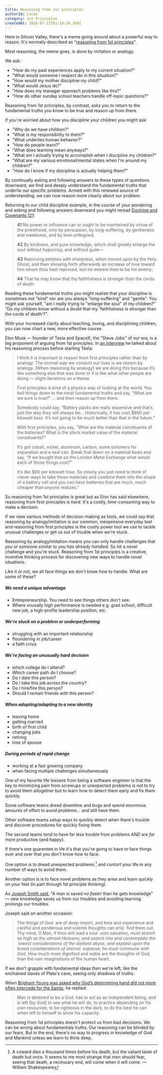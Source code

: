 ```yaml
---
title: Reasoning from 1st principles
authorId: Locke
category: 1st Principles
createdAt: 2016-07-11T01:14:24.349Z
---
```


Here in Silicon Valley, there's a meme going around about a powerful
way to reason. It's normally described as "[reasoning from 1st
principles](http://jamesclear.com/first-principles)".

Most reasoning, the meme goes, is done by imitation or analogy.

We ask:

* "How do my past experiences apply to my current situation?"
* "What would someone I respect do in this situation?"
* "How would my mother discipline my child?"
* "What would Jesus do?"
* "How does my manager approach problems like this?"
* "How do other sunday school teachers handle off-topic questions?"

Reasoning from 1st principles, by contrast, asks you to return to the
fundamental truths you know to be true and reason up from there.

If you're worried about how you discipline your children you might ask:

* "Why do we have children?"
* "What is my responsibility to them?"
* "What underlies human behavior?"
* "How do people learn?"
* "What does learning mean anyways?"
* "What am I actually trying to accomplish when I discipline my
children?"
* "What are my various emotional/mental states when I'm around my
children?"
* "How do I know if my discipline is actually helping them?"

By continually asking and following answers to these types of questions
downward, we find and deeply understand the fundamental truths that
underlie our specific problems. Armed with this renewed source of
understanding, we can now reason more clearly about our problem.

Returning to our child discipline example, in the course of your
pondering and asking and following answers downward you might reread
[Doctrine and Covenants
121](https://www.lds.org/scriptures/dc-testament/dc/121):

>**41** No power or influence can or ought to be maintained by virtue of the
>  priesthood, only by persuasion, by long-suffering, by gentleness and
>  meekness, and by love unfeigned;
>
>**42** By kindness, and pure knowledge, which shall greatly enlarge the
  soul without hypocrisy, and without guile—
>
>**43** Reproving betimes with sharpness, when moved upon by the Holy
  Ghost; and then showing forth afterwards an increase of love toward
  him whom thou hast reproved, lest he esteem thee to be his enemy;
>
>**44** That he may know that thy faithfulness is stronger than the cords
  of death.

Reading these fundamental truths you might realize that your discipline
is sometimes not "kind" nor are you always "long-suffering" and "gentle".
You might ask yourself, "am I really trying to "enlarge the soul" of
my children?" "Do my children know without a doubt that my 'faithfulness
is stronger than the cords of death'?".

With your increased clarity about teaching, loving, and disciplining
children, you can now chart a new, more effective course.

Elon Musk — founder of Tesla and SpaceX, the "Steve Jobs" of our era, is
a big proponent of arguing from 1st principles. In [an
interview](https://www.youtube.com/watch?v=L-s_3b5fRd8) he talked about
his reasoning process before starting Tesla:

>I think it is important to reason from first principles rather than by
>analogy. The normal way we conduct our lives is we reason by analogy.
>[When reasoning by analogy] we are doing this because it’s like
>something else that was done or it is like what other people are doing
>— slight iterations on a theme.
>
>First principles is kind of a physics way of looking at the world. You
>boil things down to the most fundamental truths and say, “What are we
>sure is true?” … and then reason up from there.
>
>Somebody could say, “Battery packs are really expensive and that’s just
>the way they will always be… Historically, it has cost $600 per
>kilowatt hour. It’s not going to be much better than that in the
>future.”
>
>With first principles, you say, "What are the material constituents of
>the batteries? What is the stock market value of the material
>constituents?"
>
>It’s got cobalt, nickel, aluminum, carbon, some polymers for separation
>and a seal can. Break that down on a material basis and say, “If we
>bought that on the London Metal Exchange what would each of those
>things cost?”
>
>It’s like $80 per kilowatt hour. So clearly you just need to think of
>clever ways to take those materials and combine them into the shape of
>a battery cell and you can have batteries that are much, much cheaper
>than anyone realizes.”

So reasoning from 1st principles is great but as Elon has said
elsewhere, reasoning from first principles is *hard*. It's a costly,
time-consuming way to make a decision.

If we view various methods of decision-making as tools, we could say
that reasoning by analogy/imitation is our common, inexpensive everyday
tool and reasoning from first principles is the costly power tool we use to
tackle unusual challenges or get us out of trouble when we're stuck.

Reasoning by analogy/imitation means you can only handle challenges that
*you or someone similar to you has already handled*. So hit a novel
challenge and you're stuck. Reasoning from 1st principles is a creative,
inventive thinking process for discovering new ways to handle novel
situations.

Like it or not, we all face things we don't know how to handle. What are
some of these?

##### We need a unique advantage
* Entrepreneurship. You need to see things others don't see.
* Where unusally high performance is needed e.g. grad school,
difficult new job, a high-profile leadership position, etc.

##### We're stuck on a problem or underperforming
* struggling with an important relationship
* floundering in job/career
* a faith crisis

##### We're facing an unusually hard decision
* which college do I attend?
* Which career path do I choose?
* Do I date this person?
* Do I take this job across the country?
* Do I hire/fire this person?
* Should I remain friends with this person?

##### When adopting/adapting to a new identity
* leaving home
* getting married
* birth of first child
* changing jobs
* retiring
* lose of spouse

##### During periods of rapid change
* working at a fast growing company
* when facing multiple challenges simultaneously

One of my favorite life lessons from being a software engineer is that
the key to minimizing pain from screwups or unexpected problems is *not*
to try to avoid them altogether but to learn how to detect them early
and fix them quickly.

Some software teams dread downtime and bugs and spend enormous amounts of
effort to avoid problems... and still have them.

Other software teams setup ways to quickly detect when there's
trouble and discover procedures for quickly fixing them.

The second teams tend to have far less trouble from problems *AND* are
*far* more productive (and happy).

If there's one guarentee in life it's that you're going to have to face
things over and over that you don't know how to face.

One option is to dread unexpected problems [^1] and contort your life in
any number of ways to avoid them.

Another option is is to face novel problems as they arise and learn
quickly on your feet (in part through 1st principle thinking).

As [Joseph Smith said](https://en.wikiquote.org/wiki/Joseph_Smith,_Jr.),
"A man is saved *no faster* than he gets knowledge" — new knowledge
saves us from our troubles and avoiding learning prolongs our troubles.

Joseph said on another occasion:

>The things of God  are of deep import, and time and experience and
>careful and ponderous and solemn thoughts can only  find them out. Thy
>mind, O Man, if thou wilt lead a soul  unto salvation, *must stretch as
>high as the utmost Heavens, and search into and contemplate the  lowest
>considerations of the darkest abyss, and expand upon the broad
>considerations of eternal  expanse; he must commune with God*. How much
>more dignified and noble are the thoughts of God,  than the vain
>imaginations of the human heart.

If we don't grapple with fundamental ideas then we're left, like the
enchained slaves of Plato's cave, seeing only shadows of truths.

When [Brigham Young was asked why God’s determining hand did not more
often intercede for the
Saints](https://www.lds.org/ensign/1983/03/meekness-a-dimension-of-true-discipleship?lang=eng),
he replied:

>Man is destined to be a God, has to act as an independent being, and is
left [by God] to see what he will do, to practice depending on his own
resources, to be righteous in the dark, to do the best he can when left
to himself to show his capacity.

Reasoning from 1st principles doesn't protect us from bad decisions. We
can be wrong about fundamentals truths. Our reasoning can be blinded by
our fears.  But in the end, there's no way to progress in knowledge of
God and Mankind unless we learn to think deep.

[^1]: A coward dies a thousand times before his death, but the valiant
taste of death but once. It seems to me most strange that men should
fear, seeing that death, a necessary end, will come when it will come.
— William Shakespeare
